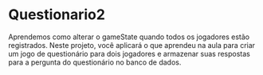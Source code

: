 # Questionario2
Aprendemos como alterar o gameState quando todos os jogadores estão registrados. Neste projeto, você aplicará o que aprendeu na aula para criar um jogo de questionário para dois jogadores e armazenar suas respostas para a pergunta do questionário no banco de dados.
